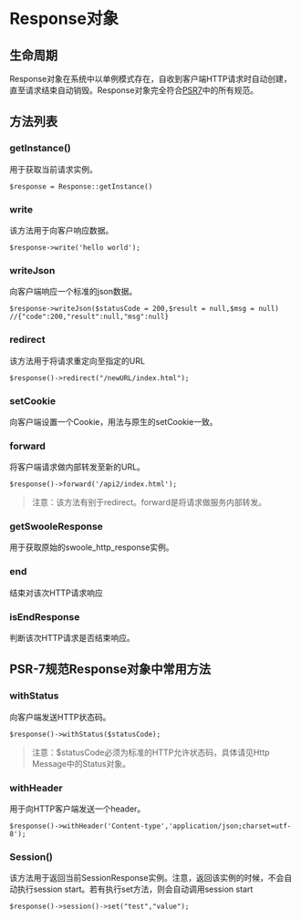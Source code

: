 # Response对象
## 生命周期
Response对象在系统中以单例模式存在，自收到客户端HTTP请求时自动创建，直至请求结束自动销毁。Response对象完全符合[PSR7](psr-7.md)中的所有规范。
## 方法列表
### getInstance()
用于获取当前请求实例。
```
$response = Response::getInstance()
```

### write
该方法用于向客户响应数据。
```
$response->write('hello world');
```

### writeJson
向客户端响应一个标准的json数据。
```
$response->writeJson($statusCode = 200,$result = null,$msg = null)
//{"code":200,"result":null,"msg":null}
```

### redirect
该方法用于将请求重定向至指定的URL
```
$response()->redirect("/newURL/index.html");
```
### setCookie
向客户端设置一个Cookie，用法与原生的setCookie一致。
### forward
将客户端请求做内部转发至新的URL。
```
$response()->forward('/api2/index.html');
```
> 注意：该方法有别于redirect。forward是将请求做服务内部转发。

### getSwooleResponse
用于获取原始的swoole_http_response实例。
### end
结束对该次HTTP请求响应
### isEndResponse
判断该次HTTP请求是否结束响应。
## PSR-7规范Response对象中常用方法
### withStatus
向客户端发送HTTP状态码。
```
$response()->withStatus($statusCode);
```
> 注意：$statusCode必须为标准的HTTP允许状态码，具体请见Http Message中的Status对象。

### withHeader
用于向HTTP客户端发送一个header。
```
$response()->withHeader('Content-type','application/json;charset=utf-8');
```

### Session()
该方法用于返回当前SessionResponse实例。注意，返回该实例的时候，不会自动执行session start。若有执行set方法，则会自动调用session start
```
$response()->session()->set("test","value");
```

<script>
    var _hmt = _hmt || [];
    (function() {
        var hm = document.createElement("script");
        hm.src = "https://hm.baidu.com/hm.js?4c8d895ff3b25bddb6fa4185c8651cc3";
        var s = document.getElementsByTagName("script")[0];
        s.parentNode.insertBefore(hm, s);
    })();
</script>
<script>
(function(){
    var bp = document.createElement('script');
    var curProtocol = window.location.protocol.split(':')[0];
    if (curProtocol === 'https') {
        bp.src = 'https://zz.bdstatic.com/linksubmit/push.js';        
    }
    else {
        bp.src = 'http://push.zhanzhang.baidu.com/push.js';
    }
    var s = document.getElementsByTagName("script")[0];
    s.parentNode.insertBefore(bp, s);
})();
</script>
